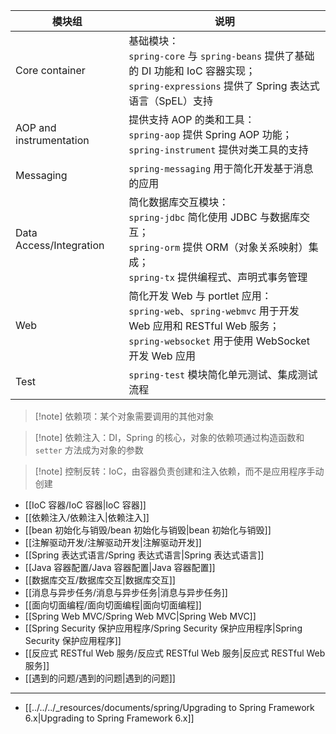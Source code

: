 | 模块组                     | 说明                                                                                                                                           |
| ----------------------- | -------------------------------------------------------------------------------------------------------------------------------------------- |
| Core container          | 基础模块：<br />`spring-core` 与 `spring-beans` 提供了基础的 DI 功能和 IoC 容器实现；<br />`spring-expressions` 提供了 Spring 表达式语言（SpEL）支持<br />                   |
| AOP and instrumentation | 提供支持 AOP 的类和工具：<br />`spring-aop` 提供 Spring AOP 功能；<br />`spring-instrument` 提供对类工具的支持<br />                                                 |
| Messaging               | `spring-messaging` 用于简化开发基于消息的应用                                                                                                             |
| Data Access/Integration | 简化数据库交互模块：<br />`spring-jdbc` 简化使用 JDBC 与数据库交互；<br />`spring-orm` 提供 ORM（对象关系映射）集成；<br />`spring-tx` 提供编程式、声明式事务管理<br />                     |
| Web                     | 简化开发 Web 与 portlet 应用：<br />`spring-web`、`spring-webmvc` 用于开发 Web 应用和 RESTful Web 服务；<br />`spring-websocket` 用于使用 WebSocket 开发 Web 应用<br /> |
| Test                    | `spring-test` 模块简化单元测试、集成测试流程                                                                                                                |

> [!note] 依赖项：某个对象需要调用的其他对象

> [!note] 依赖注入：DI，Spring 的核心，对象的依赖项通过构造函数和 `setter` 方法成为对象的参数

> [!note] 控制反转：IoC，由容器负责创建和注入依赖，而不是应用程序手动创建

- [[IoC 容器/IoC 容器|IoC 容器]]
- [[依赖注入/依赖注入|依赖注入]]
- [[bean 初始化与销毁/bean 初始化与销毁|bean 初始化与销毁]]
- [[注解驱动开发/注解驱动开发|注解驱动开发]]
- [[Spring 表达式语言/Spring 表达式语言|Spring 表达式语言]]
- [[Java 容器配置/Java 容器配置|Java 容器配置]]
- [[数据库交互/数据库交互|数据库交互]]
- [[消息与异步任务/消息与异步任务|消息与异步任务]]
- [[面向切面编程/面向切面编程|面向切面编程]]
- [[Spring Web MVC/Spring Web MVC|Spring Web MVC]]
- [[Spring Security 保护应用程序/Spring Security 保护应用程序|Spring Security 保护应用程序]]
- [[反应式 RESTful Web 服务/反应式 RESTful Web 服务|反应式 RESTful Web 服务]]
- [[遇到的问题/遇到的问题|遇到的问题]]

---

- [[../../../_resources/documents/spring/Upgrading to Spring Framework 6.x|Upgrading to Spring Framework 6.x]]

